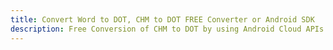 ---title: Convert Word to DOT, CHM to DOT FREE Converter or Android SDKdescription: Free Conversion of CHM to DOT by using Android Cloud APIs & SDKs. Also Create, Edit & Render Microsoft Word & OpenOffice documents in the Cloud.---